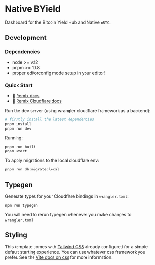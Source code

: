 <!-- markdownlint-disable MD013 -->

# Native BYield

Dashboard for the Bitcoin Yield Hub and Native `nBTC`.

## Development

### Dependencies

- node >= v22
- pnpm >= 10.8
- proper editorconfig mode setup in your editor!

### Quick Start

- 📖 [Remix docs](https://remix.run/docs)
- 📖 [Remix Cloudflare docs](https://remix.run/guides/vite#cloudflare)

Run the dev server (using wrangler cloudflare framework as a backend):

```sh
# firstly install the latest dependencies
pnpm install
pnpm run dev
```

Running:

```sh
pnpm run build
pnpm start
```

To apply migrations to the local cloudflare env:

```sh
pnpm run db:migrate:local
```

## Typegen

Generate types for your Cloudflare bindings in `wrangler.toml`:

```sh
npm run typegen
```

You will need to rerun typegen whenever you make changes to `wrangler.toml`.

## Styling

This template comes with [Tailwind CSS](https://tailwindcss.com/) already configured for a simple default starting experience. You can use whatever css framework you prefer. See the [Vite docs on css](https://vitejs.dev/guide/features.html#css) for more information.
